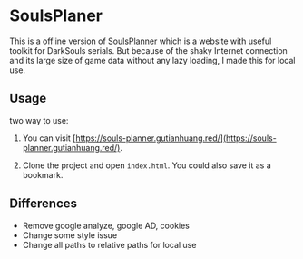 # SoulsPlaner

This is a offline version of [SoulsPlanner](https://soulsplanner.com/) which is a website with useful toolkit for DarkSouls serials. But because of the shaky Internet connection and its large size of game data without any lazy loading, I made this for local use.

## Usage

two way to use:

1. You can visit [https://souls-planner.gutianhuang.red/](https://souls-planner.gutianhuang.red/).

2. Clone the project and open `index.html`. You could also save it as a bookmark.

## Differences

* Remove google analyze, google AD, cookies
* Change some style issue
* Change all paths to relative paths for local use
